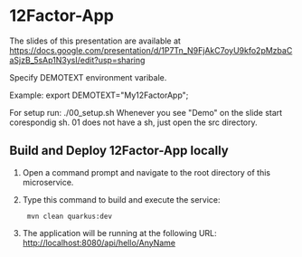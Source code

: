 # 12Factor-App

The slides of this presentation are available at <https://docs.google.com/presentation/d/1P7Tn_N9FjAkC7oyU9kfo2pMzbaCaSjzB_5sAp1N3ysI/edit?usp=sharing>

Specify DEMOTEXT environment varibale.

Example: export DEMOTEXT="My12FactorApp";

For setup run: ./00_setup.sh
Whenever you see "Demo" on the slide start corespondig sh. 01 does not have a sh, just open the src directory.

Build and Deploy 12Factor-App locally
-------------------------------------

1. Open a command prompt and navigate to the root directory of this microservice.
2. Type this command to build and execute the service:

        mvn clean quarkus:dev

3. The application will be running at the following URL: <http://localhost:8080/api/hello/AnyName>